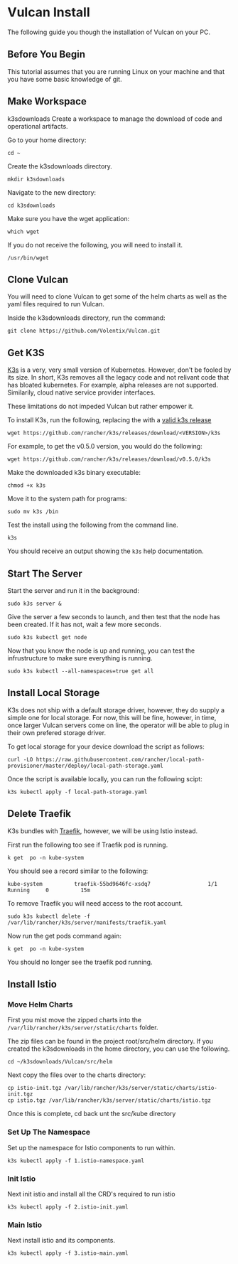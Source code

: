 # Vulcan Install
The following guide you though the installation of Vulcan on your PC.

## Before You Begin

This tutorial assumes that you are running Linux on your machine and that you have some basic knowledge of git.

## Make Workspace
k3sdownloads
Create a workspace to manage the download of code and operational artifacts.

Go to your home directory:
```
cd ~
```

Create the k3sdownloads directory.
```
mkdir k3sdownloads
```

Navigate to the new directory:
```
cd k3sdownloads
```

Make sure you have the wget application:
```
which wget
```

If you do not receive the following, you will need to install it.
```
/usr/bin/wget
```
## Clone Vulcan

You will need to clone Vulcan to get some of the helm charts as well as the yaml files required to run Vulcan.

Inside the k3sdownloads directory, run the command:
```
git clone https://github.com/Volentix/Vulcan.git
```

## Get K3S

[K3s](https://k3s.io/) is a very, very small version of Kubernetes. However, don't be fooled by its size. In short, K3s removes all the legacy code and not relivant code that has bloated kubernetes. For example, alpha releases are not supported. Similarily, cloud native service provider interfaces.

These limitations do not impeded Vulcan but rather empower it.

To install K3s, run the following, replacing the <VERSION> with a [valid k3s release](https://github.com/rancher/k3s/releases)
```
wget https://github.com/rancher/k3s/releases/download/<VERSION>/k3s
```

For example, to get the v0.5.0 version, you would do the following:
```
wget https://github.com/rancher/k3s/releases/download/v0.5.0/k3s
```

Make the downloaded k3s binary executable:
```
chmod +x k3s
```

Move it to the system path for programs:
```
sudo mv k3s /bin
```

Test the install using the following from the command line.
```
k3s
```

You should receive an output showing the `k3s` help documentation.

## Start The Server


Start the server and run it in the background:
```
sudo k3s server &
```
Give the server a few seconds to launch, and then test that the node has been created. If it has not, wait a few more seconds.
```
sudo k3s kubectl get node
```

Now that you know the node is up and running, you can test the infrustructure to make sure everything is running.
```
sudo k3s kubectl --all-namespaces=true get all
```

 ## Install Local Storage

K3s does not ship with a default storage driver, however, they do supply a simple one for local storage. For now, this will be fine, however, in time, once larger Vulcan servers come on line, the operator will be able to plug in their own prefered storage driver.

To get local storage for your device download the script as follows:
```
curl -LO https://raw.githubusercontent.com/rancher/local-path-provisioner/master/deploy/local-path-storage.yaml
```
Once the script is available locally, you can run the following scipt:
```
k3s kubectl apply -f local-path-storage.yaml
```

## Delete Traefik

K3s bundles with [Traefik](https://traefik.io/), however, we will be using Istio instead.

First run the following too see if Traefik pod is running.
```
k get  po -n kube-system
```

You should see a record similar to the following:
```
kube-system          traefik-55bd9646fc-xsdq7                  1/1     Running     0          15m
```

To remove Traefik you will need access to the root account.
```
sudo k3s kubectl delete -f /var/lib/rancher/k3s/server/manifests/traefik.yaml
```

Now run the get pods command again:
```
k get  po -n kube-system
```

You should no longer see the traefik pod running.

## Install Istio

### Move Helm Charts

First you mist move the zipped charts into the `/var/lib/rancher/k3s/server/static/charts` folder.

The zip files can be found in the project root/src/helm directory. If you created the k3sdownloads in the home directory, you can use the following.
```
cd ~/k3sdownloads/Vulcan/src/helm
```

Next copy the files over to the charts directory:
```
cp istio-init.tgz /var/lib/rancher/k3s/server/static/charts/istio-init.tgz
cp istio.tgz /var/lib/rancher/k3s/server/static/charts/istio.tgz
```

Once this is complete, cd back unt the src/kube directory

### Set Up The Namespace

Set up the namespace for Istio components to run within.
```
k3s kubectl apply -f 1.istio-namespace.yaml
```

### Init Istio

Next init istio and install all the CRD's required to run istio
```
k3s kubectl apply -f 2.istio-init.yaml
```

### Main Istio

Next install istio and its components.
```
k3s kubectl apply -f 3.istio-main.yaml
```